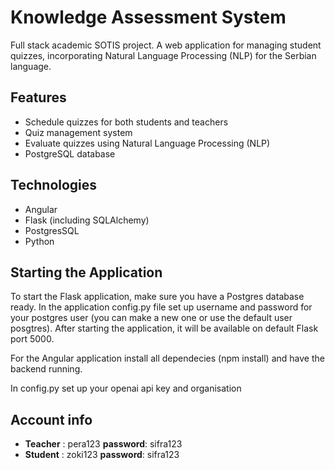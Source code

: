 # **Knowledge Assessment System**
Full stack academic SOTIS project. A web application for managing student quizzes, incorporating Natural Language Processing (NLP) for the Serbian language.

## Features
- Schedule quizzes for both students and teachers
- Quiz management system
- Evaluate quizzes using Natural Language Processing (NLP)
- PostgreSQL database

## Technologies
- Angular
- Flask (including SQLAlchemy)
- PostgresSQL
- Python 

## Starting the Application
To start the Flask application, make sure you have a Postgres database ready. In the application config.py file set up username and password for your postgres user (you can make a new one or use the default user posgtres). After starting the application, it will be available on default Flask port 5000. 

For the Angular application install all dependecies (npm install) and have the backend running.

In config.py set up your openai api key and organisation

## Account info
- **Teacher** : pera123    **password**: sifra123
- **Student** : zoki123    **password**: sifra123













